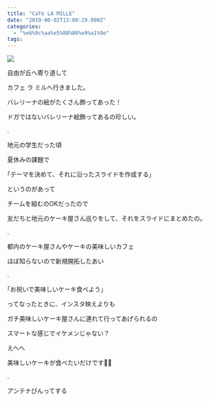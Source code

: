 ```yaml
---
title: "Café LA MILLE"
date: "2019-06-02T13:00:29.000Z"
categories: 
  - "%e6%9c%aa%e5%88%86%e9%a1%9e"
tags: 
---
```


![](/images/2019-06-02-16-37-438436619344919034156.jpg)

自由が丘へ寄り道して

カフェ ラ ミルへ行きました。

バレリーナの絵がたくさん飾ってあった！

ドガではないバレリーナ絵飾ってあるの珍しい。

.

地元の学生だった頃

夏休みの課題で

｢テーマを決めて、それに沿ったスライドを作成する｣

というのがあって

チームを組むのOKだったので

友だちと地元のケーキ屋さん巡りをして、それをスライドにまとめたの。

.

都内のケーキ屋さんやケーキの美味しいカフェ

ほぼ知らないので新規開拓したあい

.

｢お祝いで美味しいケーキ食べよう｣

ってなったときに、インスタ映えよりも

ガチ美味しいケーキ屋さんに連れて行ってあげられるの

スマートな感じでイケメンじゃない？

えへへ

美味しいケーキが食べたいだけです🍰😋

.

アンテナぴんってする
